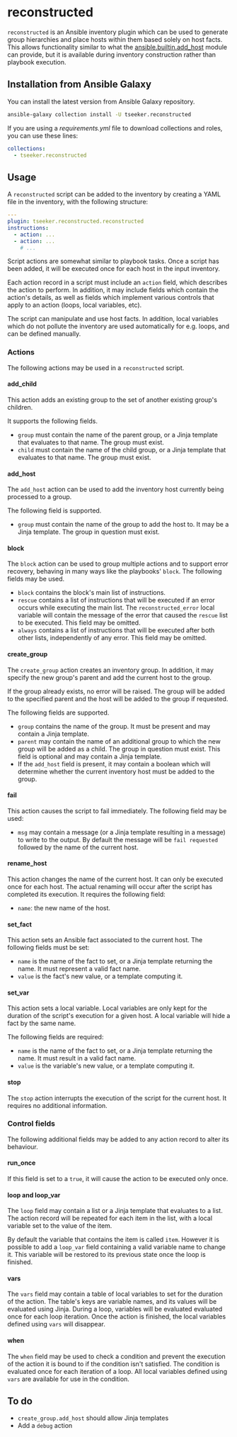 reconstructed
=============

`reconstructed` is an Ansible inventory plugin which can be used to generate
group hierarchies and place hosts within them based solely on host facts.
This allows functionality similar to what the [ansible.builtin.add_host](https://docs.ansible.com/ansible/latest/collections/ansible/builtin/add_host_module.html)
module can provide, but it is available during inventory construction rather
than playbook execution.

Installation from Ansible Galaxy
--------------------------------

You can install the latest version from Ansible Galaxy repository.

```bash
ansible-galaxy collection install -U tseeker.reconstructed
```

If you are using a *requirements.yml* file to download collections and roles,
you can use these lines:

```yaml
collections:
  - tseeker.reconstructed
```

Usage
-----

A `reconstructed` script can be added to the inventory by creating a YAML
file in the inventory, with the following structure:

```yaml
---
plugin: tseeker.reconstructed.reconstructed
instructions:
  - action: ...
  - action: ...
    # ...
```

Script actions are somewhat similar to playbook tasks. Once a script has been
added, it will be executed once for each host in the input inventory.

Each action record in a script must include an `action` field, which describes
the action to perform. In addition, it may include fields which contain the
action's details, as well as fields which implement various controls that
apply to an action (loops, local variables, etc).

The script can manipulate and use host facts. In addition, local variables
which do not pollute the inventory are used automatically for e.g. loops, and
can be defined manually.

### Actions

The following actions may be used in a `reconstructed` script.

#### add_child

This action adds an existing group to the set of another existing group's
children.

It supports the following fields.

  * `group` must contain the name of the parent group, or a Jinja template
    that evaluates to that name. The group must exist.
  * `child` must contain the name of the child group, or a Jinja template
    that evaluates to that name. The group must exist.

#### add_host

The `add_host` action can be used to add the inventory host currently being
processed to a group.

The following field is supported.

  * `group` must contain the name of the group to add the host to. It may
    be a Jinja template. The group in question must exist.

#### block

The `block` action can be used to group multiple actions and to support error
recovery, behaving in many ways like the playbooks' `block`. The following
fields may be used.

  * `block` contains the block's main list of instructions.
  * `rescue` contains a list of instructions that will be executed if an
    error occurs while executing the main list. The `reconstructed_error`
    local variable will contain the message of the error that caused the
    `rescue` list to be executed. This field may be omitted.
  * `always` contains a list of instructions that will be executed after
    both other lists, independently of any error. This field may be omitted.

#### create_group

The `create_group` action creates an inventory group. In addition, it may
specify the new group's parent and add the current host to the group.

If the group already exists, no error will be raised. The group will be added
to the specified parent and the host will be added to the group if requested.

The following fields are supported.

  * `group` contains the name of the group. It must be present and may contain
    a Jinja template.
  * `parent` may contain the name of an additional group to which the new
    group will be added as a child. The group in question must exist. This
    field is optional and may contain a Jinja template.
  * If the `add_host` field is present, it may contain a boolean which will
    determine whether the current inventory host must be added to the group.

#### fail

This action causes the script to fail immediately. The following field may be
used:

  * `msg` may contain a message (or a Jinja template resulting in a message)
    to write to the output. By default the message will be `fail requested`
    followed by the name of the current host.

#### rename_host

This action changes the name of the current host. It can only be executed once
for each host. The actual renaming will occur after the script has completed
its execution. It requires the following field:

  * `name`: the new name of the host.

#### set_fact

This action sets an Ansible fact associated to the current host. The following
fields must be set:

  * `name` is the name of the fact to set, or a Jinja template returning the
    name. It must represent a valid fact name.
  * `value` is the fact's new value, or a template computing it.

#### set_var

This action sets a local variable. Local variables are only kept for the
duration of the script's execution for a given host. A local variable will
hide a fact by the same name.

The following fields are required:

  * `name` is the name of the fact to set, or a Jinja template returning the
    name. It must result in a valid fact name.
  * `value` is the variable's new value, or a template computing it.

#### stop

The `stop` action interrupts the execution of the script for the current host.
It requires no additional information.

### Control fields

The following additional fields may be added to any action record to alter its
behaviour.

#### run_once

If this field is set to a ``true``, it will cause the action to be executed
only once.

#### loop and loop_var

The `loop` field may contain a list or a Jinja template that evaluates to a
list. The action record will be repeated for each item in the list, with a
local variable set to the value of the item.

By default the variable that contains the item is called `item`. However it
is possible to add a `loop_var` field containing a valid variable name to
change it. This variable will be restored to its previous state once the loop
is finished.

#### vars

The `vars` field may contain a table of local variables to set for the duration
of the action. The table's keys are variable names, and its values will be
evaluated using Jinja. During a loop, variables will be evaluated evaluated
once for each loop iteration. Once the action is finished, the local variables
defined using `vars` will disappear.

#### when

The `when` field may be used to check a condition and prevent the execution
of the action it is bound to if the condition isn't satisfied. The condition
is evaluated once for each iteration of a loop. All local variables defined
using `vars` are available for use in the condition.

## To do

  * `create_group.add_host` should allow Jinja templates
  * Add a `debug` action
